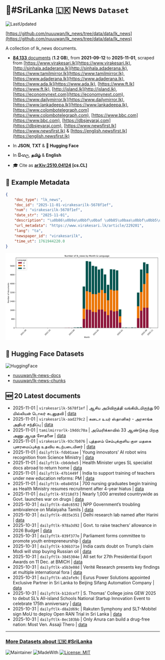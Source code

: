 # 📄#SriLanka 🇱🇰 News `Dataset`

![LastUpdated](https://img.shields.io/badge/last_updated-2025--11--01_02:46:41-green)

[https://github.com/nuuuwan/lk_news/tree/data/data/lk_news](https://github.com/nuuuwan/lk_news/tree/data/data/lk_news)

A collection of lk_news documents.

- [**84,133** documents](https://github.com/nuuuwan/lk_news/tree/data/data/lk_news) (**1.2 GB**), from **2021-09-12** to **2025-11-01**, scraped from [https://www.virakesari.lk](https://www.virakesari.lk), [http://sinhala.adaderana.lk](http://sinhala.adaderana.lk), [https://www.tamilmirror.lk](https://www.tamilmirror.lk), [https://www.adaderana.lk](https://www.adaderana.lk), [https://www.ada.lk](https://www.ada.lk), [https://www.ft.lk](https://www.ft.lk), [http://island.lk](http://island.lk), [https://economynext.com](https://economynext.com), [https://www.dailymirror.lk](https://www.dailymirror.lk), [https://www.lankadeepa.lk](https://www.lankadeepa.lk), [https://www.colombotelegraph.com](https://www.colombotelegraph.com), [https://www.bbc.com](https://www.bbc.com), [https://dbsjeyaraj.com](https://dbsjeyaraj.com), [https://www.newsfirst.lk](https://www.newsfirst.lk) & [https://english.newsfirst.lk](https://english.newsfirst.lk)

- In **JSON**, **TXT** & **🤗 Hugging Face**

- In **සිංහල**, **தமிழ்** & **English**

- 🎓 Cite as **[arXiv:2510.04124](https://arxiv.org/abs/2510.04124) [cs.CL]**

## 📝 Example Metadata

```json
{
    "doc_type": "lk_news",
    "doc_id": "2025-11-01-virakesarilk-5678f1ef",
    "num": "virakesarilk-5678f1ef",
    "date_str": "2025-11-01",
    "description": "\u0b86\u0b9a\u0bbf\u0baf \u0b85\u0baa\u0bbf\u0bb5\u0bbf\u0bb0\u0bc1\u0ba4\u0bcd\u0ba4\u0bbf \u0bb5\u0b99\u0bcd\u0b95\u0bbf\u0baf\u0bbf\u0b9f\u0bae\u0bbf\u0bb0\u0bc1\u0ba8\u0bcd\u0ba4\u0bc1 90 \u0bae\u0bbf\u0bb2\u0bcd\u0bb2\u0bbf\u0baf\u0ba9\u0bcd \u0b9f\u0bca\u0bb2\u0bb0\u0bcd \u0b95\u0b9f\u0ba9\u0bc1\u0ba4\u0bb5\u0bbf",
    "url_metadata": "https://www.virakesari.lk/article/229201",
    "lang": "ta",
    "newspaper_id": "virakesarilk",
    "time_ut": 1761944220.0
}
```

![Chart](https://raw.githubusercontent.com/nuuuwan/lk_news/refs/heads/data/data/lk_news/docs_by_month_and_lang.png)

## 🤗 Hugging Face Datasets

![HuggingFace](https://img.shields.io/badge/-HuggingFace-FDEE21?style=for-the-badge&logo=HuggingFace)

- [nuuuwan/lk-news-docs](https://huggingface.co/datasets/nuuuwan/lk-news-docs)
- [nuuuwan/lk-news-chunks](https://huggingface.co/datasets/nuuuwan/lk-news-chunks)

## 🆕 20 Latest documents

- 2025-11-01 | `virakesarilk-5678f1ef` | ஆசிய அபிவிருத்தி வங்கியிடமிருந்து 90 மில்லியன் டொலர் கடனுதவி | [data](https://github.com/nuuuwan/lk_news/tree/data/data/lk_news/2020s/2025/2025-11-01-virakesarilk-5678f1ef)
- 2025-11-01 | `virakesarilk-aad279c2` | கனடா உயர் ஸ்தானிகர் - அரசாங்க அதிபர் சந்திப்பு | [data](https://github.com/nuuuwan/lk_news/tree/data/data/lk_news/2020s/2025/2025-11-01-virakesarilk-aad279c2)
- 2025-11-01 | `tamilmirrorlk-19ddc70a` | அமெரிக்காவில் 33 ஆண்டுக்கு பிறகு அணு ஆயுத சோதனை | [data](https://github.com/nuuuwan/lk_news/tree/data/data/lk_news/2020s/2025/2025-11-01-tamilmirrorlk-19ddc70a)
- 2025-11-01 | `virakesarilk-93c7b076` | புத்தளம் செம்புக்குளிய குள மதகை புனரமைப்புக்கு உதவிய கடற்படையினர் | [data](https://github.com/nuuuwan/lk_news/tree/data/data/lk_news/2020s/2025/2025-11-01-virakesarilk-93c7b076)
- 2025-11-01 | `dailyftlk-fdb01aae` | Young innovators’ AI robot wins recognition from Science Ministry | [data](https://github.com/nuuuwan/lk_news/tree/data/data/lk_news/2020s/2025/2025-11-01-dailyftlk-fdb01aae)
- 2025-11-01 | `dailyftlk-cb6debe5` | Health Minister urges SL specialist docs abroad to return home | [data](https://github.com/nuuuwan/lk_news/tree/data/data/lk_news/2020s/2025/2025-11-01-dailyftlk-cb6debe5)
- 2025-11-01 | `dailyftlk-47b1449f` | India to support training of teachers under new education reforms: PM | [data](https://github.com/nuuuwan/lk_news/tree/data/data/lk_news/2020s/2025/2025-11-01-dailyftlk-47b1449f)
- 2025-11-01 | `dailyftlk-e0a84554` | 700 nursing graduates begin training as Health Ministry resumes recruitment after 4-year hiatus | [data](https://github.com/nuuuwan/lk_news/tree/data/data/lk_news/2020s/2025/2025-11-01-dailyftlk-e0a84554)
- 2025-11-01 | `dailyftlk-97218d73` | Nearly 1,000 arrested countrywide as Govt. launches war on drugs | [data](https://github.com/nuuuwan/lk_news/tree/data/data/lk_news/2020s/2025/2025-11-01-dailyftlk-97218d73)
- 2025-10-31 | `dailyftlk-da8c6592` | NPP Government’s troubling ambivalence on Malaiyaha Tamils | [data](https://github.com/nuuuwan/lk_news/tree/data/data/lk_news/2020s/2025/2025-10-31-dailyftlk-da8c6592)
- 2025-10-31 | `dailyftlk-d035e351` | Delhi research lab named after Harini | [data](https://github.com/nuuuwan/lk_news/tree/data/data/lk_news/2020s/2025/2025-10-31-dailyftlk-d035e351)
- 2025-10-31 | `dailyftlk-978a3d92` | Govt. to raise teachers’ allowance in 2026 Budget | [data](https://github.com/nuuuwan/lk_news/tree/data/data/lk_news/2020s/2025/2025-10-31-dailyftlk-978a3d92)
- 2025-10-31 | `dailyftlk-039f377e` | Parliament forms committee to promote youth entrepreneurship | [data](https://github.com/nuuuwan/lk_news/tree/data/data/lk_news/2020s/2025/2025-10-31-dailyftlk-039f377e)
- 2025-10-31 | `dailyftlk-b36b371e` | India casts doubt on Trump’s claim Modi will stop buying Russian oil | [data](https://github.com/nuuuwan/lk_news/tree/data/data/lk_news/2020s/2025/2025-10-31-dailyftlk-b36b371e)
- 2025-10-31 | `dailyftlk-3845304e` | All set for 27th Presidential Export Awards on 11 Dec. at BMICH | [data](https://github.com/nuuuwan/lk_news/tree/data/data/lk_news/2020s/2025/2025-10-31-dailyftlk-3845304e)
- 2025-10-31 | `dailyftlk-a5b3e08d` | Verité Research presents key  findings at multiple international fora | [data](https://github.com/nuuuwan/lk_news/tree/data/data/lk_news/2020s/2025/2025-10-31-dailyftlk-a5b3e08d)
- 2025-10-31 | `dailyftlk-ab2afe9c` | Eurus Power Solutions appointed  Exclusive Partner in Sri Lanka to  Beijing Sifang Automation Company | [data](https://github.com/nuuuwan/lk_news/tree/data/data/lk_news/2020s/2025/2025-10-31-dailyftlk-ab2afe9c)
- 2025-10-31 | `dailyftlk-b12dcef7` | S. Thomas’ College joins GEW 2025 to debut SL’s All-island Schools National Startup  Innovation Event to celebrate 175th anniversary | [data](https://github.com/nuuuwan/lk_news/tree/data/data/lk_news/2020s/2025/2025-10-31-dailyftlk-b12dcef7)
- 2025-10-31 | `dailyftlk-d8a2d69c` | Rakuten Symphony and SLT-Mobitel sign MoU to deploy Open RAN Trial in Sri Lanka | [data](https://github.com/nuuuwan/lk_news/tree/data/data/lk_news/2020s/2025/2025-10-31-dailyftlk-d8a2d69c)
- 2025-10-31 | `dailyftlk-8ec103bb` | Only Anura can build a drug-free nation: Most Ven. Assaji Thero | [data](https://github.com/nuuuwan/lk_news/tree/data/data/lk_news/2020s/2025/2025-10-31-dailyftlk-8ec103bb)

---

### [More Datasets about 🇱🇰 #SriLanka](https://github.com/nuuuwan/lk_datasets)

![Maintainer](https://img.shields.io/badge/maintainer-nuuuwan-red)
![MadeWith](https://img.shields.io/badge/made_with-python-blue)
[![License: MIT](https://img.shields.io/badge/License-MIT-yellow.svg)](https://opensource.org/licenses/MIT)
